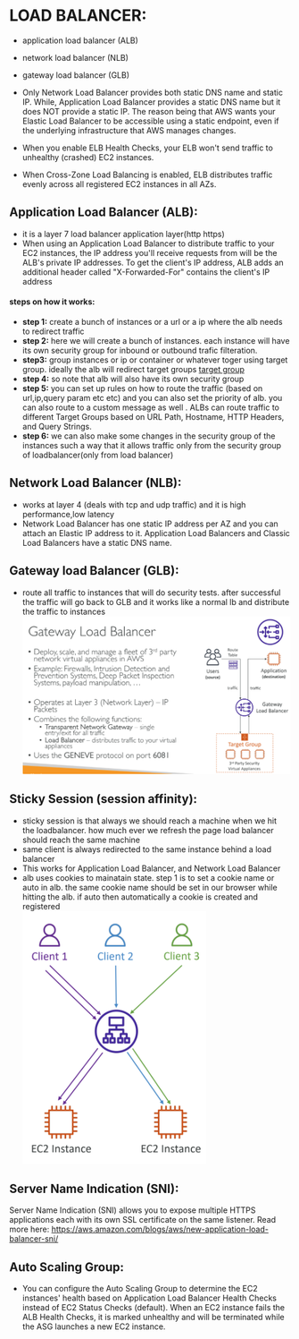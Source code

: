 # LOAD BALANCER:
- application load balancer (ALB)
- network load balancer (NLB)
- gateway load balancer (GLB)

- Only Network Load Balancer provides both static DNS name and static IP. While, Application Load Balancer provides a static DNS name but it does NOT provide a static IP. The reason being that AWS wants your Elastic Load Balancer to be accessible using a static endpoint, even if the underlying infrastructure that AWS manages changes.

- When you enable ELB Health Checks, your ELB won't send traffic to unhealthy (crashed) EC2 instances.

- When Cross-Zone Load Balancing is enabled, ELB distributes traffic evenly across all registered EC2 instances in all AZs.

## Application Load Balancer (ALB):
- it is a layer 7 load balancer application layer(http https)
- When using an Application Load Balancer to distribute traffic to your EC2 instances, the IP address you'll receive requests from will be the ALB's private IP addresses. To get the client's IP address, ALB adds an additional header called "X-Forwarded-For" contains the client's IP address


#### steps on how it works:
- **step 1:** create a bunch of instances or a url or a ip where the alb needs to redirect traffic
- **step 2:** here we will create a bunch of instances. each instance will have its own security group for inbound or outbound trafic filteration.
- **step3:** group instances or ip or container or whatever toger using target group. ideally the alb will redirect target groups <a href= "https://docs.aws.amazon.com/elasticloadbalancing/latest/application/load-balancer-target-groups.html">target group</a>
- **step 4:** so note that alb will also have its own security group
- **step 5:** you can set up rules on how to route the traffic (based on url,ip,query param etc etc) and you can also set the priority of alb. you can also route to a custom message as well . ALBs can route traffic to different Target Groups based on URL Path, Hostname, HTTP Headers, and Query Strings.
- **step 6:** we can also make some changes in the security group of the instances such a way that it allows traffic only from the security group of loadbalancer(only from load balancer)

## Network Load Balancer (NLB):
- works at layer 4 (deals with tcp and udp traffic) and it is high performance,low latency
- Network Load Balancer has one static IP address per AZ and you can attach an Elastic IP address to it. Application Load Balancers and Classic Load Balancers have a static DNS name.

## Gateway load Balancer (GLB):
- route all traffic to instances that will do security tests. after successful the traffic will go back to GLB and it works like a normal lb and distribute the traffic to instances
![glb](img/4.png)

## Sticky Session (session affinity):
- sticky session is that always we should reach a machine when we hit the loadbalancer. how much ever we refresh the page load balancer should reach the same machine
- same client is always redirected to the same
instance behind a load balancer
- This works for Application Load Balancer, and Network Load Balancer
- alb uses cookies to mainatain state. step 1 is to set a cookie name or auto in alb. the same cookie name should be set in our browser while hitting the alb. if auto then automatically a cookie is created and registered      
![sticky session](img/5.png)

## Server Name Indication (SNI):
Server Name Indication (SNI) allows you to expose multiple HTTPS applications each with its own SSL certificate on the same listener. Read more here: https://aws.amazon.com/blogs/aws/new-application-load-balancer-sni/

## Auto Scaling Group:
- You can configure the Auto Scaling Group to determine the EC2 instances' health based on Application Load Balancer Health Checks instead of EC2 Status Checks (default). When an EC2 instance fails the ALB Health Checks, it is marked unhealthy and will be terminated while the ASG launches a new EC2 instance.
